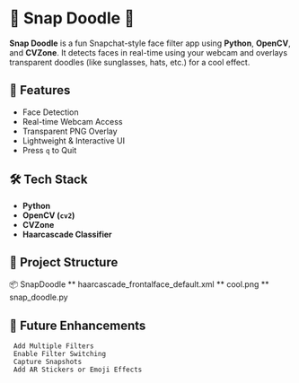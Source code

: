 # 🤳 Snap Doodle 🎨

**Snap Doodle** is a fun Snapchat-style face filter app using **Python**, **OpenCV**, and **CVZone**. It detects faces in real-time using your webcam and overlays transparent doodles (like sunglasses, hats, etc.) for a cool effect.

## 🧠 Features

- Face Detection
- Real-time Webcam Access
- Transparent PNG Overlay
- Lightweight & Interactive UI
- Press `q` to Quit

## 🛠️ Tech Stack

- **Python**
- **OpenCV (`cv2`)**
- **CVZone**
- **Haarcascade Classifier**


## 📁 Project Structure

📦 SnapDoodle 
   ** haarcascade_frontalface_default.xml
   ** cool.png 
   ** snap_doodle.py 


## 🚀 Future Enhancements
     Add Multiple Filters
     Enable Filter Switching
     Capture Snapshots
     Add AR Stickers or Emoji Effects

